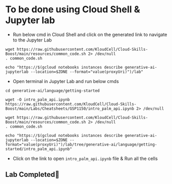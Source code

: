 # **To be done using Cloud Shell & Jupyter lab**

- Run below cmd in Cloud Shell and click on the generated link to navigate to the Jupyter Lab

```
wget https://raw.githubusercontent.com/KloudCell/Cloud-Skills-Boost/main/resources/common_code.sh 2> /dev/null
. common_code.sh

echo "https://$(gcloud notebooks instances describe generative-ai-jupyterlab --location=$ZONE --format="value(proxyUri)")/lab"
```

- Open terminal in Jupyter Lab and run below cmds

```
cd generative-ai/language/getting-started

wget -O intro_palm_api.ipynb https://raw.githubusercontent.com/KloudCell/Cloud-Skills-Boost/main/Labs/Cheatsheets/GSP1150/intro_palm_api.ipynb 2> /dev/null

wget https://raw.githubusercontent.com/KloudCell/Cloud-Skills-Boost/main/resources/common_code.sh 2> /dev/null
. common_code.sh

echo "https://$(gcloud notebooks instances describe generative-ai-jupyterlab --location=$ZONE --format="value(proxyUri)")/lab/tree/generative-ai/language/getting-started/intro_palm_api.ipynb"
```

- Click on the link to open `intro_palm_api.ipynb` file & Run all the cells

## Lab Completed🎉